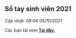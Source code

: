 Sổ tay sinh viên 2021
---------------------

_Cập nhật: 08:04 05/10/2021_

Các bạn tải xem **[Tại đây.](https://husteduvn-my.sharepoint.com/:b:/g/personal/hung_phammanh_hust_edu_vn/ES0WEzEZnoxLuQZuWUzvSdEBqc7IJDNdgLHeUv4oVrMQDQ?e=92y7cJ)**